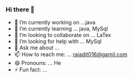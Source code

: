 ### Hi there 👋



- 🔭 I’m currently working on ...java
- 🌱 I’m currently learning ... java, MySql
- 👯 I’m looking to collaborate on ... LaTex
- 🤔 I’m looking for help with ... MySql
- 💬 Ask me about ...
- 📫 How to reach me: ... rajadit016@gamil.com
- 😄 Pronouns: ... He
- ⚡ Fun fact: ...

